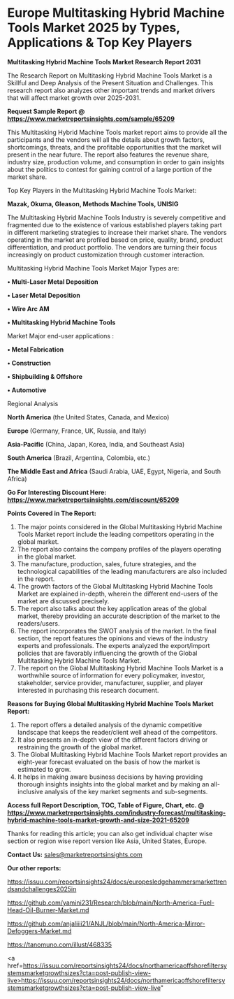 # Europe Multitasking Hybrid Machine Tools Market 2025 by Types, Applications & Top Key Players

<strong>Multitasking Hybrid Machine Tools Market Research Report 2031</strong>

The Research Report on Multitasking Hybrid Machine Tools Market is a Skillful and Deep Analysis of the Present Situation and Challenges. This research report also analyzes other important trends and market drivers that will affect market growth over 2025-2031.

<strong>Request Sample Report @ <a href=https://www.marketreportsinsights.com/sample/65209>https://www.marketreportsinsights.com/sample/65209</a></strong>

This Multitasking Hybrid Machine Tools market report aims to provide all the participants and the vendors will all the details about growth factors, shortcomings, threats, and the profitable opportunities that the market will present in the near future. The report also features the revenue share, industry size, production volume, and consumption in order to gain insights about the politics to contest for gaining control of a large portion of the market share.

Top Key Players in the Multitasking Hybrid Machine Tools Market:

<strong>Mazak, Okuma, Gleason, Methods Machine Tools, UNISIG</strong>

The Multitasking Hybrid Machine Tools Industry is severely competitive and fragmented due to the existence of various established players taking part in different marketing strategies to increase their market share. The vendors operating in the market are profiled based on price, quality, brand, product differentiation, and product portfolio. The vendors are turning their focus increasingly on product customization through customer interaction.

Multitasking Hybrid Machine Tools Market Major Types are:

<strong>• Multi-Laser Metal Deposition

• Laser Metal Deposition

• Wire Arc AM

• Multitasking Hybrid Machine Tools</strong>

Market Major end-user applications :

<strong>• Metal Fabrication

• Construction

• Shipbuilding & Offshore

• Automotive</strong>

Regional Analysis

</u><strong><b>North America</b></strong> (the United States, Canada, and Mexico)

<strong><b>Europe </b></strong>(Germany, France, UK, Russia, and Italy)

<strong><b>Asia-Pacific</b></strong> (China, Japan, Korea, India, and Southeast Asia)

<strong><b>South America</b></strong> (Brazil, Argentina, Colombia, etc.)

<strong><b>The Middle East and Africa</b></strong> (Saudi Arabia, UAE, Egypt, Nigeria, and South Africa)

<strong>Go For Interesting Discount Here: <a href=https://www.marketreportsinsights.com/discount/65209>https://www.marketreportsinsights.com/discount/65209</a></strong>

<strong>Points Covered in The Report:</strong>
<ol>
  <li>The major points considered in the Global Multitasking Hybrid Machine Tools Market report include the leading competitors operating in the global market.</li>
  <li>The report also contains the company profiles of the players operating in the global market.</li>
  <li>The manufacture, production, sales, future strategies, and the technological capabilities of the leading manufacturers are also included in the report.</li>
  <li>The growth factors of the Global Multitasking Hybrid Machine Tools Market are explained in-depth, wherein the different end-users of the market are discussed precisely.</li>
  <li>The report also talks about the key application areas of the global market, thereby providing an accurate description of the market to the readers/users.</li>
  <li>The report incorporates the SWOT analysis of the market. In the final section, the report features the opinions and views of the industry experts and professionals. The experts analyzed the export/import policies that are favorably influencing the growth of the Global Multitasking Hybrid Machine Tools Market.</li>
  <li>The report on the Global Multitasking Hybrid Machine Tools Market is a worthwhile source of information for every policymaker, investor, stakeholder, service provider, manufacturer, supplier, and player interested in purchasing this research document.</li>
</ol>
<strong>Reasons for Buying Global Multitasking Hybrid Machine Tools Market Report:</strong>

<ol>
  <li>The report offers a detailed analysis of the dynamic competitive landscape that keeps the reader/client well ahead of the competitors.</li>
  <li>It also presents an in-depth view of the different factors driving or restraining the growth of the global market.</li>
  <li>The Global Multitasking Hybrid Machine Tools Market report provides an eight-year forecast evaluated on the basis of how the market is estimated to grow.</li>
  <li>It helps in making aware business decisions by having providing thorough insights insights into the global market and by making an all-inclusive analysis of the key market segments and sub-segments.</li>
</ol>
<strong>Access full Report Description, TOC, Table of Figure, Chart, etc. @ <a href=https://www.marketreportsinsights.com/industry-forecast/multitasking-hybrid-machine-tools-market-growth-and-size-2021-65209>https://www.marketreportsinsights.com/industry-forecast/multitasking-hybrid-machine-tools-market-growth-and-size-2021-65209</a></strong>


Thanks for reading this article; you can also get individual chapter wise section or region wise report version like Asia, United States, Europe.

<strong>Contact Us:</strong>
sales@marketreportsinsights.com

<strong>Our other reports:</strong>

<a href=https://issuu.com/reportsinsights24/docs/europesledgehammersmarkettrendsandchallenges2025in>https://issuu.com/reportsinsights24/docs/europesledgehammersmarkettrendsandchallenges2025in</a>

<a href=https://github.com/yamini231/Research/blob/main/North-America-Fuel-Head-Oil-Burner-Market.md>https://github.com/yamini231/Research/blob/main/North-America-Fuel-Head-Oil-Burner-Market.md</a>

<a href=https://github.com/anjaliiii21/ANJL/blob/main/North-America-Mirror-Defoggers-Market.md>https://github.com/anjaliiii21/ANJL/blob/main/North-America-Mirror-Defoggers-Market.md</a>

<a href=https://tanomuno.com/illust/468335>https://tanomuno.com/illust/468335</a>

<a href=https://issuu.com/reportsinsights24/docs/northamericaoffshorefiltersystemsmarketgrowthsizes?cta=post-publish-view-live>https://issuu.com/reportsinsights24/docs/northamericaoffshorefiltersystemsmarketgrowthsizes?cta=post-publish-view-live</a>"
